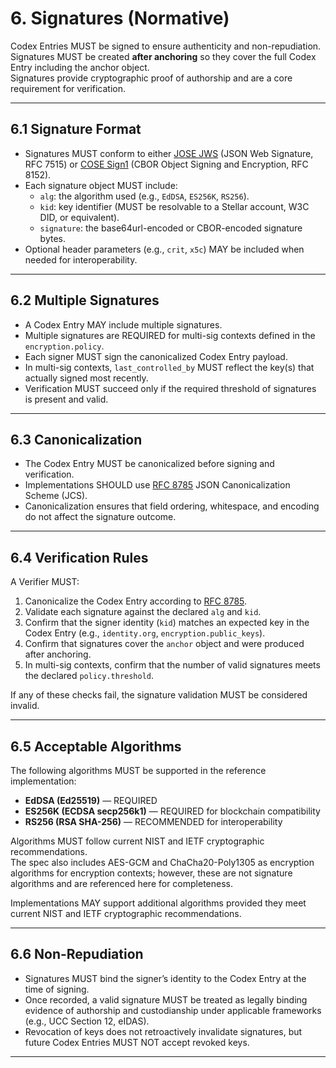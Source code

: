 # 6. Signatures (Normative)

Codex Entries MUST be signed to ensure authenticity and non-repudiation.  
Signatures MUST be created **after anchoring** so they cover the full Codex Entry including the anchor object.  
Signatures provide cryptographic proof of authorship and are a core requirement for verification.

---

## 6.1 Signature Format

- Signatures MUST conform to either [JOSE JWS] (JSON Web Signature, RFC 7515) or [COSE Sign1] (CBOR Object Signing and Encryption, RFC 8152).  
- Each signature object MUST include:
  - `alg`: the algorithm used (e.g., `EdDSA`, `ES256K`, `RS256`).  
  - `kid`: key identifier (MUST be resolvable to a Stellar account, W3C DID, or equivalent).  
  - `signature`: the base64url-encoded or CBOR-encoded signature bytes.  
- Optional header parameters (e.g., `crit`, `x5c`) MAY be included when needed for interoperability.

---

## 6.2 Multiple Signatures

- A Codex Entry MAY include multiple signatures.  
- Multiple signatures are REQUIRED for multi-sig contexts defined in the `encryption.policy`.  
- Each signer MUST sign the canonicalized Codex Entry payload.  
- In multi-sig contexts, `last_controlled_by` MUST reflect the key(s) that actually signed most recently.  
- Verification MUST succeed only if the required threshold of signatures is present and valid.

---

## 6.3 Canonicalization

- The Codex Entry MUST be canonicalized before signing and verification.  
- Implementations SHOULD use [RFC 8785] JSON Canonicalization Scheme (JCS).  
- Canonicalization ensures that field ordering, whitespace, and encoding do not affect the signature outcome.  

---

## 6.4 Verification Rules

A Verifier MUST:

1. Canonicalize the Codex Entry according to [RFC 8785].  
2. Validate each signature against the declared `alg` and `kid`.  
3. Confirm that the signer identity (`kid`) matches an expected key in the Codex Entry (e.g., `identity.org`, `encryption.public_keys`).  
4. Confirm that signatures cover the `anchor` object and were produced after anchoring.  
5. In multi-sig contexts, confirm that the number of valid signatures meets the declared `policy.threshold`.  

If any of these checks fail, the signature validation MUST be considered invalid.

---

## 6.5 Acceptable Algorithms

The following algorithms MUST be supported in the reference implementation:

- **EdDSA (Ed25519)** — REQUIRED  
- **ES256K (ECDSA secp256k1)** — REQUIRED for blockchain compatibility  
- **RS256 (RSA SHA-256)** — RECOMMENDED for interoperability  

Algorithms MUST follow current NIST and IETF cryptographic recommendations.  
The spec also includes AES-GCM and ChaCha20-Poly1305 as encryption algorithms for encryption contexts; however, these are not signature algorithms and are referenced here for completeness.

Implementations MAY support additional algorithms provided they meet current NIST and IETF cryptographic recommendations.

---

## 6.6 Non-Repudiation

- Signatures MUST bind the signer’s identity to the Codex Entry at the time of signing.  
- Once recorded, a valid signature MUST be treated as legally binding evidence of authorship and custodianship under applicable frameworks (e.g., UCC Section 12, eIDAS).  
- Revocation of keys does not retroactively invalidate signatures, but future Codex Entries MUST NOT accept revoked keys.

---

[JOSE JWS]: https://www.rfc-editor.org/rfc/rfc7515
[COSE Sign1]: https://www.rfc-editor.org/rfc/rfc8152
[RFC 8785]: https://www.rfc-editor.org/rfc/rfc8785